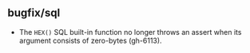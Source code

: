 ## bugfix/sql

* The `HEX()` SQL built-in function no longer throws an assert when its argument
  consists of zero-bytes (gh-6113).
